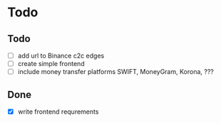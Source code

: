 # Todo

## Todo
- [ ] add url to Binance c2c edges
- [ ] create simple frontend
- [ ] include money transfer platforms SWIFT, MoneyGram, Korona, ???

## Done
- [x] write frontend requrements
